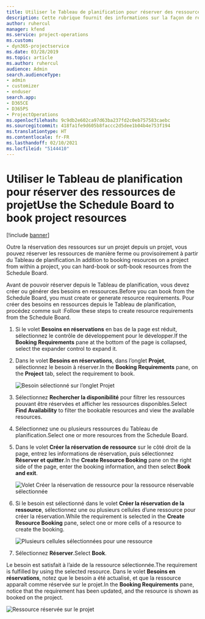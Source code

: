 ```yaml
---
title: Utiliser le Tableau de planification pour réserver des ressources de projet
description: Cette rubrique fournit des informations sur la façon de réserver les ressources.
author: ruhercul
manager: kfend
ms.service: project-operations
ms.custom:
- dyn365-projectservice
ms.date: 03/28/2019
ms.topic: article
ms.author: ruhercul
audience: Admin
search.audienceType:
- admin
- customizer
- enduser
search.app:
- D365CE
- D365PS
- ProjectOperations
ms.openlocfilehash: 9c9db2e602ca97d63ba237fd2c0eb757583caebc
ms.sourcegitcommit: 418fa1fe9d605b8faccc2d5dee1b04b4e753f194
ms.translationtype: HT
ms.contentlocale: fr-FR
ms.lasthandoff: 02/10/2021
ms.locfileid: "5144410"
---
```

# <a name="use-the-schedule-board-to-book-project-resources"></a><span data-ttu-id="8221e-103">Utiliser le Tableau de planification pour réserver des ressources de projet</span><span class="sxs-lookup"><span data-stu-id="8221e-103">Use the Schedule Board to book project resources</span></span>

[!include [banner](../includes/psa-now-project-operations.md)]

<span data-ttu-id="8221e-104">Outre la réservation des ressources sur un projet depuis un projet, vous pouvez réserver les ressources de manière ferme ou provisoirement à partir du Tableau de planification.</span><span class="sxs-lookup"><span data-stu-id="8221e-104">In addition to booking resources on a project from within a project, you can hard-book or soft-book resources from the Schedule Board.</span></span>

<span data-ttu-id="8221e-105">Avant de pouvoir réserver depuis le Tableau de planification, vous devez créer ou générer des besoins en ressources.</span><span class="sxs-lookup"><span data-stu-id="8221e-105">Before you can book from the Schedule Board, you must create or generate resource requirements.</span></span> <span data-ttu-id="8221e-106">Pour créer des besoins en ressources depuis le Tableau de planification, procédez comme suit :</span><span class="sxs-lookup"><span data-stu-id="8221e-106">Follow these steps to create resource requirements from the Schedule Board.</span></span>

1. <span data-ttu-id="8221e-107">Si le volet **Besoins en réservations** en bas de la page est réduit, sélectionnez le contrôle de développement pour le développer.</span><span class="sxs-lookup"><span data-stu-id="8221e-107">If the **Booking Requirements** pane at the bottom of the page is collapsed, select the expander control to expand it.</span></span>
2. <span data-ttu-id="8221e-108">Dans le volet **Besoins en réservations**, dans l’onglet **Projet**, sélectionnez le besoin à réserver.</span><span class="sxs-lookup"><span data-stu-id="8221e-108">In the **Booking Requirements** pane, on the **Project** tab, select the requirement to book.</span></span>

    ![Besoin sélectionné sur l’onglet Projet](media/Resource-Management-image73.png)

3. <span data-ttu-id="8221e-110">Sélectionnez **Rechercher la disponibilité** pour filtrer les ressources pouvant être réservées et afficher les ressources disponibles.</span><span class="sxs-lookup"><span data-stu-id="8221e-110">Select **Find Availability** to filter the bookable resources and view the available resources.</span></span> 
4. <span data-ttu-id="8221e-111">Sélectionnez une ou plusieurs ressources du Tableau de planification.</span><span class="sxs-lookup"><span data-stu-id="8221e-111">Select one or more resources from the Schedule Board.</span></span> 
5. <span data-ttu-id="8221e-112">Dans le volet **Créer la réservation de ressource** sur le côté droit de la page, entrez les informations de réservation, puis sélectionnez **Réserver et quitter**.</span><span class="sxs-lookup"><span data-stu-id="8221e-112">In the **Create Resource Booking** pane on the right side of the page, enter the booking information, and then select **Book and exit**.</span></span>

    ![Volet Créer la réservation de ressource pour la ressource réservable sélectionnée](media/Resource-Management-image74.png)

6. <span data-ttu-id="8221e-114">Si le besoin est sélectionné dans le volet **Créer la réservation de la ressource**, sélectionnez une ou plusieurs cellules d’une ressource pour créer la réservation.</span><span class="sxs-lookup"><span data-stu-id="8221e-114">While the requirement is selected in the **Create Resource Booking** pane, select one or more cells of a resource to create the booking.</span></span>

    ![Plusieurs cellules sélectionnées pour une ressource](media/Resource-Management-image75.png)

7. <span data-ttu-id="8221e-116">Sélectionnez **Réserver**.</span><span class="sxs-lookup"><span data-stu-id="8221e-116">Select **Book**.</span></span>

<span data-ttu-id="8221e-117">Le besoin est satisfait à l’aide de la ressource sélectionnée.</span><span class="sxs-lookup"><span data-stu-id="8221e-117">The requirement is fulfilled by using the selected resource.</span></span> <span data-ttu-id="8221e-118">Dans le volet **Besoins en réservations**, notez que le besoin a été actualisé, et que la ressource apparaît comme réservée sur le projet.</span><span class="sxs-lookup"><span data-stu-id="8221e-118">In the **Booking Requirements** pane, notice that the requirement has been updated, and the resource is shown as booked on the project.</span></span>

![Ressource réservée sur le projet](media/Resource-Management-image76.png)
